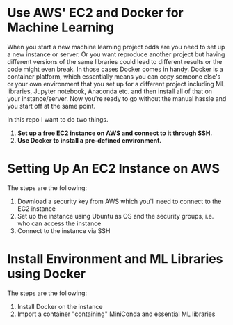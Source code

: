 # Use AWS' EC2 and Docker for Machine Learning

When you start a new machine learning project odds are you need to set up a new instance or server. Or you want reproduce another project but having different versions of the same libraries could lead to different results or the code might even break. In those cases Docker comes in handy. Docker is a container platform, which essentially means you can copy someone else's or your own environment that you set up for a different project including ML libraries, Jupyter notebook, Anaconda etc. and then install all of that on your instance/server. Now you're ready to go without the manual hassle and you start off at the same point.

In this repo I want to do two things.
1) **Set up a free EC2 instance on AWS and connect to it through SSH.**
2) **Use Docker to install a pre-defined environment.**

# Setting Up An EC2 Instance on AWS

The steps are the following:
1) Download a security key from AWS which you'll need to connect to the EC2 instance
2) Set up the instance using Ubuntu as OS and the security groups, i.e. who can access the instance
3) Connect to the instance via SSH

# Install Environment and ML Libraries using Docker

The steps are the following:
1) Install Docker on the instance
2) Import a container "containing" MiniConda and essential ML libraries
